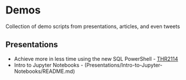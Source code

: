 # Demos
Collection of demo scripts from presentations, articles, and even tweets

## Presentations

+ Achieve more in less time using the new SQL PowerShell - [THR2114](Presentations/Ignite2018-THR2114/README.md)
+ Intro to Jupyter Notebooks - (Presentations/Intro-to-Jupyter-Notebooks/README.md)
